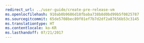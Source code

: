 ```yaml
---
redirect_url: ../user-guide/create-pre-release-vm
ms.openlocfilehash: 910ab0b9686d18fbaba738b8d0bd99b5f0825787
ms.sourcegitcommit: 65de5708bec89f01ef7b7d2df2a87656b53c3145
ms.translationtype: HT
ms.contentlocale: ko-KR
ms.lasthandoff: 07/21/2017
---
```


